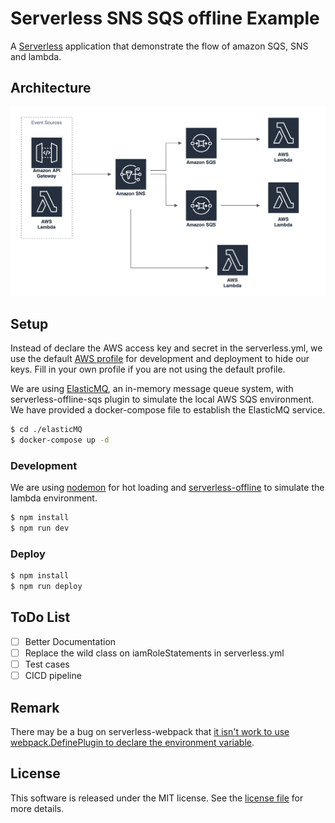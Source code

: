 # Serverless SNS SQS offline Example
A [Serverless](https://serverless.com/) application that demonstrate the flow of amazon SQS, SNS and lambda. 

## Architecture
<img src="./architecture.png" width="750px" alt="Architecture" />

## Setup
Instead of declare the AWS access key and secret in the serverless.yml, we use the default [AWS profile](https://docs.aws.amazon.com/sdk-for-php/v3/developer-guide/guide_credentials_profiles.html) for development and deployment to hide our keys. Fill in your own profile if you are not using the default profile.

We are using [ElasticMQ](https://github.com/softwaremill/elasticmq), an in-memory message queue system, with serverless-offline-sqs plugin to simulate the local AWS SQS environment. We have provided a docker-compose file to establish the ElasticMQ service. 

```sh 
$ cd ./elasticMQ
$ docker-compose up -d
```

### Development
We are using [nodemon](https://www.npmjs.com/package/nodemon) for hot loading and [serverless-offline](https://www.npmjs.com/package/serverless-offline) to simulate the lambda environment.

```sh
$ npm install
$ npm run dev
```

### Deploy

```sh
$ npm install
$ npm run deploy
```

## ToDo List
- [ ] Better Documentation
- [ ] Replace the wild class on iamRoleStatements in serverless.yml
- [ ] Test cases
- [ ] CICD pipeline

## Remark
There may be a bug on serverless-webpack that [it isn't work to use webpack.DefinePlugin to declare the environment variable](https://github.com/serverless-heaven/serverless-webpack/issues/274).

## License
This software is released under the MIT license. See the [license file](LICENSE) for more details.

